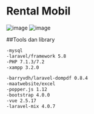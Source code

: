# Rental Mobil
![image](https://github.com/omeansteam/rentalobiltes/assets/47584746/0d51294c-7ded-4d8c-8456-d10b0340844a)
![image](https://github.com/omeansteam/rentalobiltes/assets/47584746/4212f67a-c0e7-41fd-a3a7-f50237ba56c8)


##Tools dan library
```bash
-mysql
-laravel/framework 5.8
-PHP 7.1.3/7.2
-xampp 3.2.0

-barryvdh/laravel-dompdf 0.8.4
-maatwebsite/excel
-popper.js 1.12
-bootstrap 4.0.0
-vue 2.5.17
-laravel-mix 4.0.7
```
